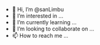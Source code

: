 - 👋 Hi, I’m @sanLimbu
- 👀 I’m interested in ...
- 🌱 I’m currently learning ...
- 💞️ I’m looking to collaborate on ...
- 📫 How to reach me ...

<!---
sanLimbu/sanLimbu is a ✨ special ✨ repository because its `README.md` (this file) appears on your GitHub profile.
You can click the Preview link to take a look at your changes.
--->
